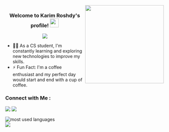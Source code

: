 <img width="250" align="right" src="https://c.tenor.com/_DOBjnGspYAAAAAM/code-coding.gif">

<h3 align="center">
  Welcome to Karim Roshdy's profile!
  <img src="https://media.giphy.com/media/hvRJCLFzcasrR4ia7z/giphy.gif" width="28">
</h3>

<!-- Typing SVG by DenverCoder1 - https://github.com/DenverCoder1/readme-typing-svg -->
<p align="center">
  <a href="https://github.com/DenverCoder1/readme-typing-svg"><img src="https://readme-typing-svg.herokuapp.com/?lines=Embedded-Software%20Engineer%20;Always%20learning%20new%20things&font=Fira%20Code&center=true&width=440&height=45&color=f75c7e&vCenter=true&size=22"></a>
</p> 


- 👨‍💻 As a CS student, I'm constantly learning and exploring new technologies to improve my skills.
- ⚡ Fun Fact: I'm a coffee enthusiast and my perfect day would start and end with a cup of coffee.



### Connect with Me :

<a href="https://www.linkedin.com/in/karim-roshdy-77313125b" target="_blank"><img src="https://img.shields.io/badge/-Karim%20roshdy-0077B5?style=for-the-badge&logo=Linkedin&logoColor=white"/></a>
<a href="https://t.me/Karim_Roshdy77" target="_blank"><img src="https://img.shields.io/badge/-Karim%20Roshdy-0077B5?style=for-the-badge&logo=Telegram&logoColor=white"/></a>







<img align="left" src="https://github-readme-stats.vercel.app/api/top-langs?username=karim91r&show_icons=true&locale=en&layout=compact&theme=radical" alt="most used languages" />
<br>
<a href="https://komarev.com/ghpvc/?username=karim91r&style=for-the-badge">
    <img src="https://komarev.com/ghpvc/?username=karim91r&style=for-the-badge">
</a>

